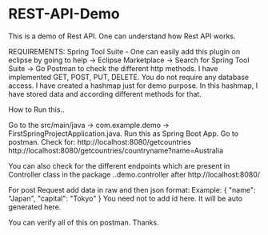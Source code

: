 # REST-API-Demo
This is a demo of Rest API. One can understand how Rest API works.

REQUIREMENTS:
Spring Tool Suite - One can easily add this plugin on eclipse by going to help -> Eclipse Marketplace -> Search for Spring Tool Suite -> Go
Postman to check the different http methods. I have implemented GET, POST, PUT, DELETE.
You do not require any database access. I have created a hashmap just for demo purpose. In this hashmap, I have stored data and according different methods for that.

How to Run this..

Go to the src/main/java -> com.example.demo -> FirstSpringProjectApplication.java.
Run this as Spring Boot App.
Go to postman. Check for:
http://localhost:8080/getcountries
http://localhost:8080/getcountries/countryname?name=Australia

You can also check for the different endpoints which are present in Controller class in the package ..demo.controller after http://localhost:8080/

For post Request add data in raw and then json format:
Example:
{
    "name": "Japan",
    "capital": "Tokyo"
}
You need not to add id here. It will be auto generated here.

You can verify all of this on postman.
Thanks.
